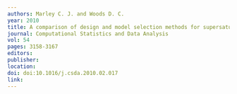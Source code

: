 ```yaml
---
authors: Marley C. J. and Woods D. C. 
year: 2010 
title: A comparison of design and model selection methods for supersaturated designs 
journal: Computational Statistics and Data Analysis 
vol: 54 
pages: 3158-3167 
editors: 
publisher: 
location: 
doi: doi:10.1016/j.csda.2010.02.017 
link: 
---
```

 
